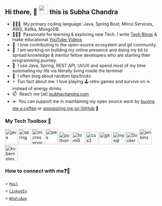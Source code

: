 ## Hi there, :eyes: <img src="https://raw.githubusercontent.com/iampavangandhi/iampavangandhi/master/gifs/Hi.gif" width="30px"> this is Subha Chandra


- 👨🏻‍💻  &nbsp;My primary coding language: Java, Spring Boot, Mirco Services, AWS, Kafka, MongoDB.
- 👨🏻‍🔬  &nbsp;Passionate for learning & exploring new Tech. I write [Tech Blogs](https://subhachandra.medium.com/) & make educational [YouTube Videos](https://www.youtube.com/@subha-chandra)
- 🤗  &nbsp;I love contributing to the open-source ecosystem and git community.
- 🌱  &nbsp;I am working on building my online presence and doing my bit to spread knowledge & mentor fellow developers who are starting thier programming journey.
- 💬  &nbsp;I use Java, Spring, REST API, UI/UX and spend most of my time automating my life via literally living inside the terminal
- 📝  &nbsp;I often blog about random tips/tricks 
- ⚡️  &nbsp;Fun fact about me: I love playing 🕹&nbsp;retro games and survive on ☕️ instead of energy drinks
- 📫  &nbsp;Reach me [at] [jsubhachandra.com](https://subhachandra.github.io)
- ☕️ &nbsp;You can support me in maintaining my open source work by [buying me a coffee](https://www.buymeacoffee.com/jsubhachandra) or [sponsoring me on GitHub](https://github.com/sponsors/jsubhachandra)&nbsp;🤗 

### My Tech Toolbox 🧰

<p align="left">
<img src="https://img.icons8.com/color/144/000000/java-coffee-cup-logo.png" alt="java" width="40" height="50"/>
<img src="https://img.icons8.com/color/48/000000/spring-logo.png" alt="spring" width="40" height="50"/>
<img src="https://img.icons8.com/color/50/000000/services--v1.png" alt="microservices" width="40" height="50"/>
<img src="https://img.icons8.com/color/50/000000/amazon-web-services.png" alt="aws" width="40" height="50"/>
<img src="https://cdn3.iconfinder.com/data/icons/logos-and-brands-adobe/512/267_Python-512.png" alt="python" width="40" height="40"/> 
<img src="https://upload.wikimedia.org/wikipedia/commons/thumb/6/61/HTML5_logo_and_wordmark.svg/512px-HTML5_logo_and_wordmark.svg.png" alt="html5" height="40"/> 
<img src="https://upload.wikimedia.org/wikipedia/commons/thumb/d/d5/CSS3_logo_and_wordmark.svg/1200px-CSS3_logo_and_wordmark.svg.png" alt="css3" height="40"/> 
<img src="https://www.vectorlogo.zone/logos/git-scm/git-scm-icon.svg" alt="git" width="40" height="40"/> 
<img src="https://i.pinimg.com/originals/50/f1/58/50f1582a95bdac10f1c3fa295c8b947b.png" alt="mysql" width="40" height="40"/>
<img src="https://cdn3.iconfinder.com/data/icons/logos-and-brands-adobe/512/97_Docker-512.png" alt="Docker" width="40" height="40"/>
<img src="https://img.icons8.com/color/50/000000/jenkins.png" alt="jenkins" width="40" height="50"/>
<img src="https://img.icons8.com/color/48/000000/kubernetes.png" alt="kubernetes" width="40" height="50"/>
</p>

### How to connect with me:question::email:
:star: <code>[Mail](mailto:jsubhachandra@gmail.com)</code>     
:star: <code>[LinkedIn](https://www.linkedin.com/in/jsubhachandra)</code>   
:star: <code>[WhatsApp](https://wa.me/917975742893)</code>
